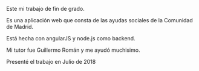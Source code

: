 Este mi trabajo de fin de grado.

Es una aplicación web que consta de las ayudas sociales de la Comunidad de Madrid.

Está hecha con angularJS y node.js como backend.

Mi tutor fue Guillermo Román y me ayudó muchisimo.

Presenté el trabajo en Julio de 2018
